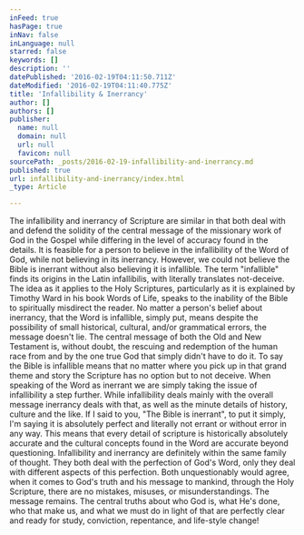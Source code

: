 ```yaml
---
inFeed: true
hasPage: true
inNav: false
inLanguage: null
starred: false
keywords: []
description: ''
datePublished: '2016-02-19T04:11:50.711Z'
dateModified: '2016-02-19T04:11:40.775Z'
title: 'Infallibility & Inerrancy'
author: []
authors: []
publisher:
  name: null
  domain: null
  url: null
  favicon: null
sourcePath: _posts/2016-02-19-infallibility-and-inerrancy.md
published: true
url: infallibility-and-inerrancy/index.html
_type: Article

---
```

The infallibility and inerrancy of Scripture are similar in that both deal with and defend the solidity of the central message of the missionary work of God in the Gospel while differing in the level of accuracy found in the details. It is feasible for a person to believe in the infallibility of the Word of God, while not believing in its inerrancy. However, we could not believe the Bible is inerrant without also believing it is infallible.
The term "infallible" finds its origins in the Latin infallibilis, with literally translates not-deceive. The idea as it applies to the Holy Scriptures, particularly as it is explained by Timothy Ward in his book Words of Life, speaks to the inability of the Bible to spiritually misdirect the reader. No matter a person's belief about inerrancy, that the Word is infallible, simply put, means despite the possibility of small historical, cultural, and/or grammatical errors, the message doesn't lie. The central message of both the Old and New Testament is, without doubt, the rescuing and redemption of the human race from and by the one true God that simply didn't have to do it. To say the Bible is infallible means that no matter where you pick up in that grand theme and story the Scripture has no option but to not deceive.
When speaking of the Word as inerrant we are simply taking the issue of infallibility a step further. While infallibility deals mainly with the overall message inerrancy deals with that, as well as the minute details of history, culture and the like. If I said to you, "The Bible is inerrant", to put it simply, I'm saying it is absolutely perfect and literally not errant or without error in any way. This means that every detail of scripture is historically absolutely accurate and the cultural concepts found in the Word are accurate beyond questioning.
Infallibility and inerrancy are definitely within the same family of thought. They both deal with the perfection of God's Word, only they deal with different aspects of this perfection. Both unquestionably would agree, when it comes to God's truth and his message to mankind, through the Holy Scripture, there are no mistakes, misuses, or misunderstandings. The message remains. The central truths about who God is, what He's done, who that make us, and what we must do in light of that are perfectly clear and ready for study, conviction, repentance, and life-style change!